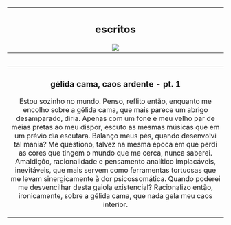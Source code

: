 <table align="center"><tr><td align="center" width="9999">
  
  ## escritos
  
  
<img src="https://kuon.s-ul.eu/pmGc4x3D" align="center">
</td></tr></table>

<table align="left"><tr><td align="center" width="500">
  
  ### gélida cama, caos ardente - pt. 1
  
  Estou sozinho no mundo. Penso, reflito então, enquanto me encolho sobre a gélida cama, que mais parece um abrigo desamparado, diria. Apenas com um fone e meu velho par de meias pretas ao meu dispor, escuto as mesmas músicas que em um prévio dia escutara. Balanço meus pés, quando desenvolvi tal mania? Me questiono, talvez na mesma época em que perdi as cores que tingem o mundo que me cerca, nunca saberei. Amaldiçôo, racionalidade e pensamento analítico implacáveis, inevitáveis, que mais servem como ferramentas tortuosas que me levam sinergicamente à dor psicossomática. Quando poderei me desvencilhar desta gaiola existencial? Racionalizo então, ironicamente, sobre a gélida cama, que nada gela meu caos interior.
  </td></tr></table>
